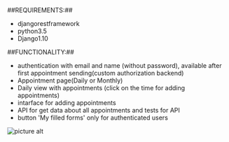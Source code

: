 ##REQUIREMENTS:##

* djangorestframework
* python3.5
* Django1.10


##FUNCTIONALITY:##

* authentication with email and name (without password), 
  available after first appointment sending(custom authorization backend)
* Appointment page(Daily or Monthly) 
* Daily view with appointments (click on the time for adding appointments)
* intarface for adding appointments
* API for get data about all appointments and tests for API
* button 'My filled forms' only for authenticated users


![picture alt](http://i63.tinypic.com/30jii9v.png "Daily view")
